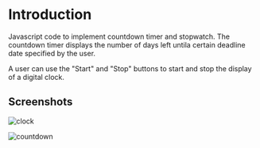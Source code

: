 # Introduction

Javascript code to implement countdown timer and stopwatch. The countdown timer displays the number of days left untila certain deadline date specified by the user. 

A user can use the "Start" and "Stop" buttons to start and stop the display of a digital clock.

## Screenshots

![clock](https://user-images.githubusercontent.com/58306478/119064554-924c0800-b9a9-11eb-9c9e-af75d6f8ea6c.png)


![countdown](https://user-images.githubusercontent.com/58306478/119064555-937d3500-b9a9-11eb-9253-6118782e7ef1.png)

